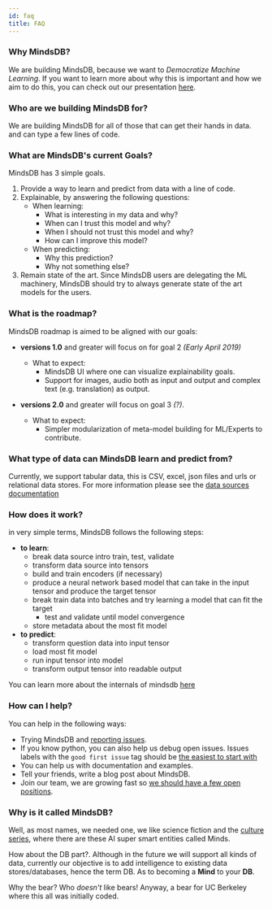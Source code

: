 ```yaml
---
id: faq
title: FAQ
---
```

### Why MindsDB?

We are building MindsDB, because we want to *Democratize Machine Learning*.
If you want to learn more about why this is important and how we aim to do this, you can check out our presentation [here](https://docs.google.com/presentation/d/e/2PACX-1vTfmQfc4rV2OjepzAMsCRAK3Z0h-IbOLMx66Ao_tFAvNX6yjNv4f1AkRK31mCLmKm8DbWwz-2F0NeBQ/pub?start=false&loop=false&delayms=3000).

### Who are we building MindsDB for?

We are building MindsDB for all of those that can get their hands in data. and can type a few lines of code.

### What are MindsDB's current Goals?

MindsDB has 3 simple goals.

1) Provide a way to learn and predict from data with a line of code.
2) Explainable, by answering the following questions:
    * When learning:
        * What is interesting in my data and why?
        * When can I trust this model and why?
        * When I should not trust this model and why?
        * How can I improve this model?
    * When predicting:
        * Why this prediction?
        * Why not something else?
3) Remain state of the art. Since MindsDB users are delegating the ML machinery, MindsDB should try to always generate state of the art models for the users.

### What is the roadmap?

MindsDB roadmap is aimed to be aligned with our goals:

* **versions 1.0** and greater will focus on for goal 2 *(Early April 2019)*
    * What to expect:
        * MindsDB UI where one can visualize explainability goals.
        * Support for images, audio both as input and output and complex text (e.g. translation) as output.

* **versions 2.0** and greater will focus on goal 3 *(?)*.
    * What to expect:
        * Simpler modularization of meta-model building for ML/Experts to contribute.

### What type of data can MindsDB learn and predict from?   

Currently, we support tabular data, this is CSV, excel, json files and urls or relational data stores. For more information please see the [data sources documentation](data-sources)

### How does it work? ###

in very simple terms, MindsDB follows the following steps:

 * **to learn**:
    * break data source intro train, test, validate
    * transform data source into tensors
    * build and train encoders (if necessary)
    * produce a neural network based model that can take in the input tensor and produce the target tensor
    * break train data into batches and try learning a model that can fit the target
      * test and validate until model convergence
    * store metadata about the most fit model
 * **to predict**:
    * transform question data into input tensor
    * load most fit model
    * run input tensor into model
    * transform output tensor into readable output

You can learn more about the internals of mindsdb [here](inside-mindsdb)

### How can I help?

You can help in the following ways:

 * Trying MindsDB and [reporting issues](https://github.com/mindsdb/mindsdb/issues/new/choose).
 * If you know python, you can also help us debug open issues. Issues labels with the `good first issue` tag should be [the easiest to start with](https://github.com/mindsdb/mindsdb/issues?q=is%3Aissue+is%3Aopen+label%3A%22good+first+issue%22)
 * You can help us with documentation and examples.
 * Tell your friends, write a blog post about MindsDB.
 * Join our team, we are growing fast so [we should have a few open positions](https://career.mindsdb.com/).

### Why is it called MindsDB?

Well, as most names, we needed one, we like science fiction and the [culture series](https://en.wikipedia.org/wiki/The_Culture_(series)), where there are these AI super smart entities called Minds.

How about the DB part?. Although in the future we will support all kinds of data, currently our objective is to add intelligence to existing data stores/databases, hence the term DB.
As to becoming a **Mind** to your **DB**.

Why the bear? Who *doesn't* like bears! Anyway, a bear for UC Berkeley where this all was initially coded.
